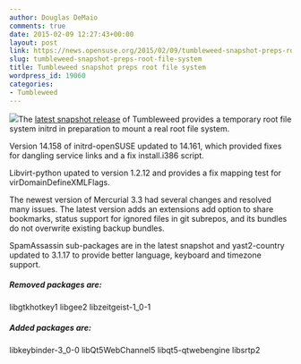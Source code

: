 ```yaml
---
author: Douglas DeMaio
comments: true
date: 2015-02-09 12:27:43+00:00
layout: post
link: https://news.opensuse.org/2015/02/09/tumbleweed-snapshot-preps-root-file-system/
slug: tumbleweed-snapshot-preps-root-file-system
title: Tumbleweed snapshot preps root file system
wordpress_id: 19060
categories:
- Tumbleweed
---
```


![](https://en.opensuse.org/images/c/c1/Tumbleweed.png)The [latest snapshot release](http://lists.opensuse.org/opensuse-factory/2015-02/msg00076.html) of Tumbleweed provides a temporary root file system initrd in preparation to mount a real root file system.

Version 14.158 of initrd-openSUSE updated to 14.161, which provided fixes for dangling service links and a fix install.i386 script.<!-- more -->

Libvirt-python upated to version 1.2.12 and provides a fix mapping test for virDomainDefineXMLFlags.

The newest version of Mercurial 3.3 had several changes and resolved many issues. The latest version adds an extensions add option to share bookmarks, status support for ignored files in git subrepos, and its bundles do not overwrite existing backup bundles.

SpamAssassin sub-packages are in the latest snapshot and yast2-country updated to 3.1.17 to provide better language, keyboard and timezone support.


##### Removed packages are:


libgtkhotkey1
libgee2
libzeitgeist-1_0-1


##### Added packages are:


libkeybinder-3_0-0
libQt5WebChannel5
libqt5-qtwebengine
libsrtp2
